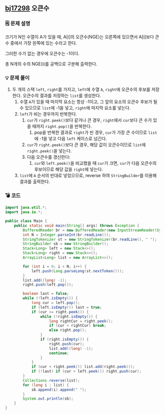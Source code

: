 ## [bj17298](https://www.acmicpc.net/problem/17298) 오큰수
### 🗒️ 문제 설명
크기가 N인 수열이 A가 있을 때, A[i]의 오큰수(NGE)는 오른쪽에 있으면서 A[i]보다 큰 수 중에서 가장 왼쪽에 있는 수라고 한다.

그러한 수가 없는 경우에 오큰수는 -1이다.

총 N개의 수의 NGE(i)를 공백으로 구분해 출력한다.

### 💡 문제 풀이
1. 두 개의 스택 `left`, `right`를 가지고, `left`에 수열 `A`, `right`에 오큰수의 후보를 저장한다. 오큰수의 결과를 저장하는 `list`를 생성한다.
	1. 수열 `A`가 있을 때 마지막 요소는 항상 -1이고, 그 앞의 요소의 오큰수 후보가 될 수 있으므로 `list`에 -1을 넣고, `right`에 마지막 요소를 넣는다.
	2. `left`가 비는 경우까지 반복한다.
		1. `cur`가 `right.peek()`보다 같거나 큰 경우, `right`에서 `cur`보다 큰 수가 있을 때까지 `right.pop()`을 반복한다.
			1. pop을 반복한 결과로 `right`가 빈 경우, `cur`가 가장 큰 수이므로 `list`에 -1을 넣고 다음 `left` 케이스로 넘긴다.
		2. `cur`가 `right.peek()`보다 큰 경우, 해당 값이 오큰수이므로 `list`에 `right.peek()`을 넣는다.
		3. 다음 오큰수를 갱신한다:
			1. `cur`와 `left.peek()`을 비교했을 때 `cur`가 크면, `cur`가 다음 오큰수의 후보이므로 해당 값을 `right`에 넣는다. 
	3. `list`에 `A` 순서의 반대로 넣었으므로, reverse 하여 `StringBuilder`를 이용해 결과를 출력한다.
### 💣 코드
```java
import java.util.*;
import java.io.*;

public class Main {
    public static void main(String[] args) throws Exception {
        BufferedReader br = new BufferedReader(new InputStreamReader(System.in));
        int N = Integer.parseInt(br.readLine());
        StringTokenizer st = new StringTokenizer(br.readLine(), " ");
        StringBuilder sb = new StringBuilder();
        Stack<Long> left = new Stack<>();
        Stack<Long> right = new Stack<>();
        ArrayList<Long> list = new ArrayList<>();

        for (int i = 0; i < N; i++) {
            left.push(Long.parseLong(st.nextToken()));
        }
        list.add((long) -1);
        right.push(left.pop());

        boolean last = false;
        while (!left.isEmpty()) {
            long cur = left.pop();
            if (left.isEmpty()) last = true;
            if (cur >= right.peek()) {
                while (!right.isEmpty()) {
                    long rightCur = right.peek();
                    if (cur < rightCur) break;
                    else right.pop();
                }
                if (right.isEmpty()) {
                    right.push(cur);
                    list.add((long) -1);
                    continue;
                }
            }
            if (cur < right.peek()) list.add(right.peek());
            if (!last) if (cur > left.peek()) right.push(cur);
        }
        Collections.reverse(list);
        for (long i : list) {
            sb.append(i).append(" ");
        }
        System.out.println(sb);
    }
}

```
